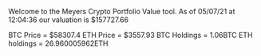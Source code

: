 Welcome to the Meyers Crypto Portfolio Value tool. 
As of 05/07/21 at 12:04:36 our valuation is $157727.66 

BTC Price = $58307.4
 ETH Price = $3557.93
BTC Holdings = 1.06BTC
 ETH holdings = 26.960005962ETH 
